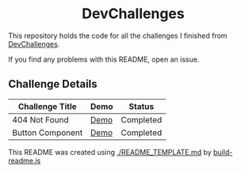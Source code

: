 <h1 align="center">DevChallenges</h1>

This repository holds the code for all the challenges I finished from [DevChallenges](https://devchallenges.io).

If you find any problems with this README, open an issue.

## Challenge Details

| Challenge Title | Demo | Status |
| --------------- | ---- | ------ |
| 404 Not Found | [Demo](https://dev-challenges.vercel.app/http://dev-challenges.vercel.app/404-not-found) | Completed |
| Button Component | [Demo](https://dev-challenges.vercel.app/http://dev-challenges.vercel.app/./button-component) | Completed |

This README was created using [./README_TEMPLATE.md](./README_TEMPLATE.md) by [build-readme.js](./build-readme.js)
